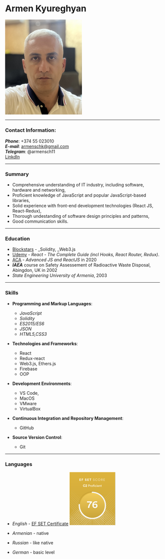 # Armen Kyureghyan

<img src="./img/ArmenKyureghyanCVphoto.jpg" alt="my photo" width="250" />
<!-- ![My Photo](./img/ArmenKyureghyanCVphoto.jpg "it's me") -->

---

### Contact Information:

**_Phone_**: +374 55 023010 <br>
**_E-mail_**: armenschk@gmail.com <br>
**_Telegram_**: @armensch11<br>
[LinkdIn](https://www.linkedin.com/in/armen-kyureghyan-5090a71a4/)

---

### Summary

- Comprehensive understanding of IT industry, including software, hardware and networking,
- Proficient knowledge of JavaScript and popular JavaScript-based libraries,
- Solid experience with front-end development technologies (React JS, React-Redux),
- Thorough undestanding of software design principles and patterns,
- Good communication skills.

---

### Education

- [Blockstars](https://blockstars.tech/) - _Solidity, _Web3.js
- [Udemy](https://www.udemy.com/) - _React - The Complete Guide (incl Hooks, React Router, Redux)_.
- [ACA](https://www.aca.am/) - _Advanced JS and ReactJS_ in 2020
- **_IAEA_** course on Safety Assessement of Radioactive Waste Disposal, Abingdon, UK in 2002
- _State Engineering University of Armenia_, 2003

---

### Skills

- **Programming and Markup Languages**:
  - _JavaScript_
  - _Solidity_
  - _ES2015/ES6_
  - _JSON_
  - _HTML5,CSS3_
- **Technologies and Frameworks**:
  - React
  - Redux-react
  - Web3.js, Ethers.js
  - Firebase
  - OOP
- **Development Environments**:

  - VS Code,
  - MacOS
  - VMware
  - VirtualBox

- **Continuous Integration and Repository Management**:
  - GitHub
- **Source Version Control**:
  - Git

---

### Languages

- _English_ - [EF SET Certificate](https://www.efset.org/cert/8FwP1X)
  <img alt="EF Set result" src="./img/EF%20Set%20score.png" width=150px>

- _Armenian_ - native
- _Russian_ - like native
- _German_ - basic level
